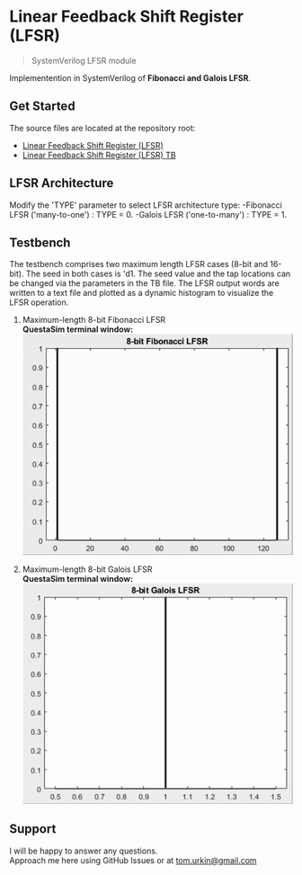 # Linear Feedback Shift Register (LFSR)

> SystemVerilog LFSR module   

Implementention in SystemVerilog of __Fibonacci and Galois LFSR__.  

## Get Started

The source files  are located at the repository root:

- [Linear Feedback Shift Register (LFSR)](./LFSR.sv)
- [Linear Feedback Shift Register (LFSR) TB](./LFSR_TB.sv)

## LFSR Architecture
Modify the 'TYPE' parameter to select LFSR architecture type:
-Fibonacci LFSR ('many-to-one') : TYPE = 0.
-Galois LFSR ('one-to-many') : TYPE = 1.

## Testbench

The testbench comprises two maximum length LFSR cases (8-bit and 16-bit). The seed in both cases is 'd1. The seed value and the tap locations can be changed via the parameters in the TB file. 
The LFSR output words are written to a text file and plotted as a dynamic histogram to visualize the LFSR operation.

1.	Maximum-length 8-bit Fibonacci LFSR  
	**QuestaSim terminal window:**
		![QuestaSim terminal window](./docs/8_bit_Fibonacci.gif) 

2.	Maximum-length 8-bit Galois LFSR  
	**QuestaSim terminal window:**
		![QuestaSim terminal window](./docs/8_bit_Galois.gif) 

## Support

I will be happy to answer any questions.  
Approach me here using GitHub Issues or at tom.urkin@gmail.com